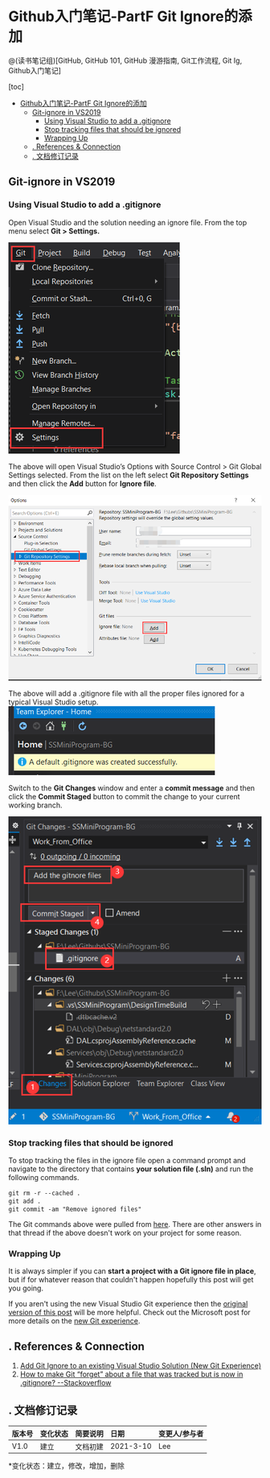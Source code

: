 # Github入门笔记-PartF  Git Ignore的添加
@(读书笔记组)[GitHub, GitHub 101, GitHub 漫游指南, Git工作流程, Git Ig, Github入门笔记]



[toc]



* [Github入门笔记\-PartF  Git Ignore的添加](#github入门笔记-partf--git-ignore的添加)
  * [Git\-ignore in VS2019](#git-ignore-in-vs2019)
    * [Using Visual Studio to add a \.gitignore](#using-visual-studio-to-add-a-gitignore)
    * [Stop tracking files that should be ignored](#stop-tracking-files-that-should-be-ignored)
    * [Wrapping Up](#wrapping-up)
  * [\. References &amp; Connection](#-references--connection)
  * [\. 文档修订记录](#-文档修订记录)






## Git-ignore in VS2019

### Using Visual Studio to add a .gitignore

Open Visual Studio and the solution needing an ignore file. From the top menu select **Git > Settings.**

![@||280x0](./1615362238213.png)













The above will open Visual Studio’s Options with Source Control > Git Global Settings selected. From the list on the left select **Git Repository Settings** and then click the **Add** button for **Ignore file**.

![@||700x0](./1615362295690.png)

















The above will add a .gitignore file with all the proper files ignored for a typical Visual Studio setup. 
![@||](./1615362635196.png)




Switch to the **Git Changes** window and enter a **commit message** and then click the **Commit Staged** button to commit the change to your current working branch.

![@||430x0](./1615362897084.png)

















### Stop tracking files that should be ignored

To stop tracking the files in the ignore file open a command prompt and navigate to the directory that contains **your solution file (.sln)** and run the following commands.


```vim
git rm -r --cached . 
git add .
git commit -am "Remove ignored files"
```

The Git commands above were pulled from [here](https://stackoverflow.com/a/19095988). There are other answers in that thread if the above doesn't work on your project for some reason.

### Wrapping Up

It is always simpler if you can **start a project with a Git ignore file in place**, but if for whatever reason that couldn't happen hopefully this post will get you going. 

If you aren't using the new Visual Studio Git experience then the [original version of this post](https://elanderson.net/2016/09/add-git-ignore-to-existing-visual-studio-project/) will be more helpful. Check out the Microsoft post for more details on the [new Git experience](https://devblogs.microsoft.com/visualstudio/exciting-new-updates-to-the-git-experience-in-visual-studio/).

## . References & Connection
1.  [Add Git Ignore to an existing Visual Studio Solution (New Git Experience)](https://elanderson.net/2020/10/add-git-ignore-to-an-existing-visual-studio-solution-new-git-experience/)
2.  [How to make Git “forget” about a file that was tracked but is now in .gitignore? --Stackoverflow](https://stackoverflow.com/questions/1274057/how-to-make-git-forget-about-a-file-that-was-tracked-but-is-now-in-gitignore/19095988#19095988)



## . 文档修订记录

| 版本号|     变化状态|   简要说明|  日期	|   变更人/参与者   |
| :-------- | :--------| :------ |:------ |:------ |
| V1.0|   建立| 文档初建 |2021-3-10 | Lee|

*变化状态：建立，修改，增加，删除
